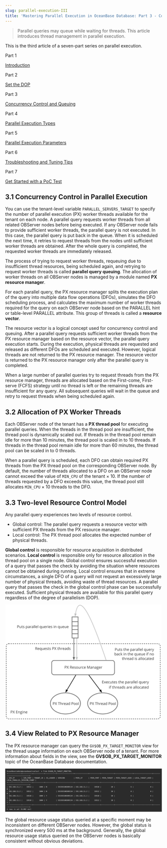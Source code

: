 ```yaml
---
slug: parallel-execution-III
title: 'Mastering Parallel Execution in OceanBase Database: Part 3 - Concurrency Control and Queuing'
---
```


> Parallel queries may queue while waiting for threads. This article introduces thread management in parallel execution.

This is the third article of a seven-part series on parallel execution.

Part 1

[Introduction](https://oceanbase.github.io/docs/blogs/tech/parallel-execution-I)

Part 2

[Set the DOP](https://oceanbase.github.io/docs/blogs/tech/parallel-execution-II)

Part 3

[Concurrency Control and Queuing](https://oceanbase.github.io/docs/blogs/tech/parallel-execution-III)

Part 4

[Parallel Execution Types](https://oceanbase.github.io/docs/blogs/tech/parallel-execution-IV)

Part 5

[Parallel Execution Parameters](https://oceanbase.github.io/docs/blogs/tech/parallel-execution-V)

Part 6

[Troubleshooting and Tuning Tips](https://oceanbase.github.io/docs/blogs/tech/parallel-execution-VI)

Part 7

[Get Started with a PoC Test](https://oceanbase.github.io/docs/blogs/tech/parallel-execution-VII)

3.1 Concurrency Control in Parallel Execution
------------

You can use the tenant-level variable `PARALLEL_SERVERS_TARGET` to specify the number of parallel execution (PX) worker threads available for the tenant on each node. A parallel query requests worker threads from all related OBServer nodes before being executed. If any OBServer node fails to provide sufficient worker threads, the parallel query is not executed. In this case, the parallel query is put back in the queue. When it is scheduled the next time, it retries to request threads from the nodes until sufficient worker threads are obtained. After the whole query is completed, the requested worker threads are immediately released.

The process of trying to request worker threads, requeuing due to insufficient thread resources, being scheduled again, and retrying to request worker threads is called **parallel query queuing**. The allocation of worker threads on all OBServer nodes is managed by a module named **PX resource manager**.

For each parallel query, the PX resource manager splits the execution plan of the query into multiple data flow operations (DFOs), simulates the DFO scheduling process, and calculates the maximum number of worker threads required for the query on each OBServer node based on the PARALLEL hint or table-level PARALLEL attribute. This group of threads is called a **resource vector**.

The resource vector is a logical concept used for concurrency control and queuing. After a parallel query requests sufficient worker threads from the PX resource manager based on the resource vector, the parallel query execution starts. During the execution, physical threads are requested and released as different DFOs are scheduled and executed. However, logical threads are not returned to the PX resource manager. The resource vector is returned to the PX resource manager only after the parallel query is completed.

When a large number of parallel queries try to request threads from the PX resource manager, threads are allocated based on the First-come, First-serve (FCFS) strategy until no thread is left or the remaining threads are insufficient for any query. All subsequent queries will wait in the queue and retry to request threads when being scheduled again.

  

3.2 Allocation of PX Worker Threads
--------------

Each OBServer node of the tenant has a **PX thread pool** for executing parallel queries. When the threads in the thread pool are insufficient, the thread pool is dynamically scaled out. If threads in the thread pool remain idle for more than 10 minutes, the thread pool is scaled in to 10 threads. If threads in the thread pool remain idle for more than 60 minutes, the thread pool can be scaled in to 0 threads.

When a parallel query is scheduled, each DFO can obtain required PX threads from the PX thread pool on the corresponding OBServer node. By default, the number of threads allocated to a DFO on an OBServer node cannot exceed the value of `MIN_CPU` of the tenant × 10. If the number of threads requested by a DFO exceeds this value, the thread pool still allocates `MIN_CPU` × 10 threads to the DFO.

  

3.3 Two-level Resource Control Model
------------

Any parallel query experiences two levels of resource control.

*   Global control: The parallel query requests a resource vector with sufficient PX threads from the PX resource manager.
*   Local control: The PX thread pool allocates the expected number of physical threads.

**Global control** is responsible for resource acquisition in distributed scenarios. **Local control** is responsible only for resource allocation in the thread pool on a single node. Global control ensures successful execution of a query that passes the check by avoiding the situation where resources cannot be obtained during running. Local control ensures that in extreme circumstances, a single DFO of a query will not request an excessively large number of physical threads, avoiding waste of thread resources. A parallel query that passes the check in the global control phase can be successfully executed. Sufficient physical threads are available for this parallel query regardless of the degree of parallelism (DOP).

![1705634075](/img/blogs/tech/parallel-execution-III/1705634075415.png)

  

3.4 View Related to PX Resource Manager
-----------------

The PX resource manager can query the `GV$OB_PX_TARGET_MONITOR` view for the thread usage information on each OBServer node of a tenant. For more information about fields in the view, see the **GV$OB_PX_TARGET_MONITOR** topic of the OceanBase Database documentation.

![1](/img/blogs/tech/parallel-execution-III/1.png)


The global resource usage status queried at a specific moment may be inconsistent on different OBServer nodes. However, the global status is synchronized every 500 ms at the background. Generally, the global resource usage status queried on the OBServer nodes is basically consistent without obvious deviations.